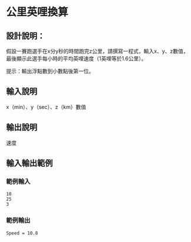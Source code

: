 # 公里英哩換算

## 設計說明：
假設一賽跑選手在x分y秒的時間跑完z公里，請撰寫一程式，輸入x、y、z數值，最後顯示此選手每小時的平均英哩速度（1英哩等於1.6公里）。

提示：輸出浮點數到小數點後第一位。

## 輸入說明

x（min）、y（sec）、z（km）數值

## 輸出說明

速度

## 輸入輸出範例

### 範例輸入

```
10
25
3
```

### 範例輸出

```
Speed = 10.8
```